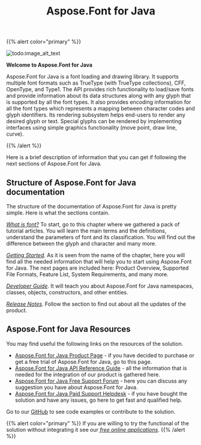 ﻿---
title: Aspose.Font for Java
type: docs
weight: 10
url: /java/
is_root: true
keywords: Java font library, manipulate fonts Java, download fonts Java convert fonts Java.
description: Java comprehensive API from Aspose.Font includes all the features you need like loading, saving, converting fonts, and getting the font metrics you need.
---

{{% alert color="primary" %}}

![todo:image_alt_text](home_1.png)

**Welcome to Aspose.Font for Java**

Aspose.Font for Java is a font loading and drawing library. It supports multiple font formats such as TrueType (with TrueType collections), CFF, OpenType, and Type1. The API provides rich functionality to load/save fonts and provide information about its data structures along with any glyph that is supported by all the font types. It also provides encoding information for all the font types which represents a mapping between character codes and glyph identifiers. Its rendering subsystem helps end-users to render any desired glyph or text. Special glyphs can be rendered by implementing interfaces using simple graphics functionality (move point, draw line, curve).

{{% /alert %}}

Here is a brief description of information that you can get if following the next sections of Aspose.Font for Java.

## **Structure of Aspose.Font for Java documentation** ##


The structure of the documentation of Aspose.Font for Java is pretty simple. Here is what the sections contain.

[*What is font?*](https://docs.aspose.com/font/java/what-is-font/) To start, go to this chapter where we gathered a pack of tutorial articles. You will learn the main terms and the definitions, understand the parameters of font and its classification. You will find out the difference between the glyph and character and many more. 


[*Getting Started*](https://docs.aspose.com/font/java/getting-started/). As it is seen from the name of the chapter, here you will find all the needed information that will help you to start using Aspose.Font for Java. The next pages are included here: Product Overview, Supported File Formats, Feature List, System Requirements, and many more.

[*Developer Guide*](https://docs.aspose.com/java/developer-guide/). It will teach you about Aspose.Font for Java namespaces, classes, objects, constructors, and other entities.

[*Release Notes*](https://docs.aspose.com/font/java/release-notes/).  Follow the section to find out about all the updates of the product.

## **Aspose.Font for Java Resources**

You may find useful the following links on the resources of the solution. 

- [Aspose.Font for Java Product Page](https://products.aspose.com/font/java) - if you have decided to purchase or get a free trial of Aspose.Font for Java, go to this page.
- [Aspose.Font for Java API Reference Guide](https://apireference.aspose.com/font/java) - all the information that is needed for the integration of our product is gathered here.
- [Aspose.Font for Java Free Support Forum](https://forum.aspose.com/c/font/) - here you can discuss any suggestion you have about Aspose.Font for Java.
- [Aspose.Font for Java Paid Support Helpdesk](https://helpdesk.aspose.com/) - if you have bought the solution and have any issues, go here to get fast and qualified help.

Go to our  [GitHub](https://github.com/aspose-font/Aspose.Font-Documentation) to see code examples or contribute to the solution.

{{% alert color="primary" %}}
If you are willing to try the functional of the solution without integrating it see our [*free online applications*](https://products.aspose.app/font). 
{{% /alert %}}

